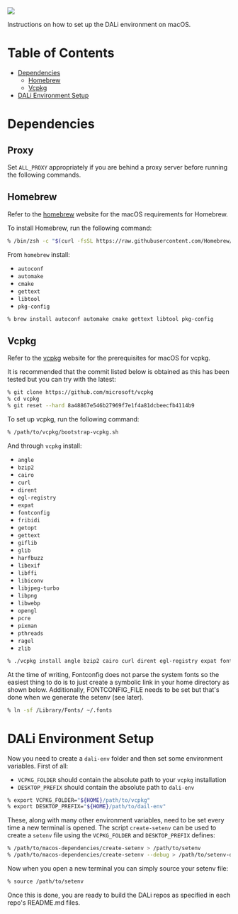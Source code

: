 <img src="https://dalihub.github.io/images/DaliLogo320x200.png">

Instructions on how to set up the DALi environment on macOS.

# Table of Contents

   * [Dependencies](#dependencies)
      * [Homebrew](#homebrew)
      * [Vcpkg](#vcpkg)
   * [DALi Environment Setup](#dali-environment-setup)

# Dependencies

## Proxy
Set ```ALL_PROXY``` appropriately if you are behind a proxy server before running the following commands.

## Homebrew

Refer to the [homebrew](https://docs.brew.sh/Installation.html) website for the macOS requirements for Homebrew.

To install Homebrew, run the following command:
```zsh
% /bin/zsh -c "$(curl -fsSL https://raw.githubusercontent.com/Homebrew/install/HEAD/install.sh)"
```

From `homebrew` install:
 - `autoconf`
 - `automake`
 - `cmake`
 - `gettext`
 - `libtool`
 - `pkg-config`
```zsh
% brew install autoconf automake cmake gettext libtool pkg-config
```

## Vcpkg

Refer to the [vcpkg](https://github.com/Microsoft/vcpkg#quick-start-unix) website for the prerequisites for macOS for vcpkg.

It is recommended that the commit listed below is obtained as this has been tested but you can try with the latest:
```zsh
% git clone https://github.com/microsoft/vcpkg
% cd vcpkg
% git reset --hard 8a48867e546b27969f7e1f4a81dcbeecfb4114b9 
```

To set up vcpkg, run the following command:
```zsh
% /path/to/vcpkg/bootstrap-vcpkg.sh
```

And through `vcpkg` install:
 - `angle`
 - `bzip2`
 - `cairo`
 - `curl`
 - `dirent`
 - `egl-registry`
 - `expat`
 - `fontconfig`
 - `fribidi`
 - `getopt`
 - `gettext`
 - `giflib`
 - `glib`
 - `harfbuzz`
 - `libexif`
 - `libffi`
 - `libiconv`
 - `libjpeg-turbo`
 - `libpng`
 - `libwebp`
 - `opengl`
 - `pcre`
 - `pixman`
 - `pthreads`
 - `ragel`
 - `zlib`
```zsh
% ./vcpkg install angle bzip2 cairo curl dirent egl-registry expat fontconfig fribidi getopt gettext giflib glib harfbuzz libexif libffi libiconv libjpeg-turbo libpng libwebp opengl pcre pixman pthreads ragel zlib
```

At the time of writing, Fontconfig does not parse the system fonts so the easiest thing to do is to just create a symbolic link in your home directory as shown below.
     Additionally, FONTCONFIG_FILE needs to be set but that's done when we generate the setenv (see later).
```zsh
% ln -sf /Library/Fonts/ ~/.fonts
```

# DALi Environment Setup
Now you need to create a `dali-env` folder and then set some environment variables.
First of all:
- `VCPKG_FOLDER` should contain the absolute path to your `vcpkg` installation
- `DESKTOP_PREFIX` should contain the absolute path to `dali-env`
```zsh
% export VCPKG_FOLDER="${HOME}/path/to/vcpkg"
% export DESKTOP_PREFIX="${HOME}/path/to/dail-env"
```

These, along with many other environment variables, need to be set every time a new terminal is opened.
The script `create-setenv` can be used to create a `setenv` file using the `VCPKG_FOLDER` and `DESKTOP_PREFIX` defines:
```zsh
% /path/to/macos-dependencies/create-setenv > /path/to/setenv
% /path/to/macos-dependencies/create-setenv --debug > /path/to/setenv-debug # Optional, for debugging purposes
```

Now when you open a new terminal you can simply source your setenv file:
```zsh
% source /path/to/setenv
```

Once this is done, you are ready to build the DALi repos as specified in each repo's README.md files.
